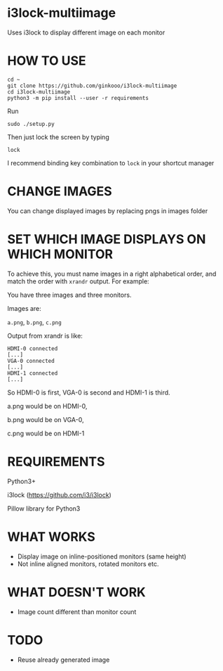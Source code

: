 # i3lock-multiimage

Uses i3lock to display different image on each monitor

HOW TO USE
==========
```
cd ~
git clone https://github.com/ginkooo/i3lock-multiimage
cd i3lock-multiimage
python3 -m pip install --user -r requirements
```

Run

`sudo ./setup.py`

Then just lock the screen by typing

`lock`

I recommend binding key combination to `lock` in your shortcut manager

CHANGE IMAGES
=============
You can change displayed images by replacing pngs in images folder

SET WHICH IMAGE DISPLAYS ON WHICH MONITOR
=========================================
To achieve this, you must name images in a right alphabetical order, and match the order with `xrandr` output. For example:

You have three images and three monitors.

Images are:

`a.png`, `b.png`, `c.png`

Output from xrandr is like:

```
HDMI-0 connected
[...]
VGA-0 connected
[...]
HDMI-1 connected
[...]
```

So HDMI-0 is first, VGA-0 is second and HDMI-1 is third.

a.png would be on HDMI-0,

b.png would be on VGA-0,

c.png would be on HDMI-1

REQUIREMENTS
============
Python3+

i3lock (https://github.com/i3/i3lock)

Pillow library for Python3


WHAT WORKS
==========
- Display image on inline-positioned monitors (same height)
- Not inline aligned monitors, rotated monitors etc.


WHAT DOESN'T WORK
=================
- Image count different than monitor count

TODO
====
- Reuse already generated image
